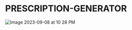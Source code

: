 # PRESCRIPTION-GENERATOR


![Image 2023-09-08 at 10 28 PM](https://github.com/TaranPannu/PRESCRIPTION-GENERATOR/assets/99615766/7fa63854-3cf6-4747-965b-04051ed1c2b0)

